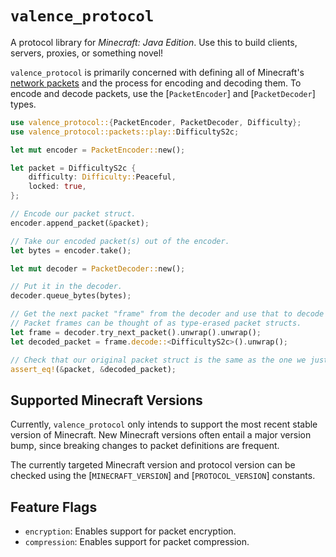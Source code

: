 # `valence_protocol`

A protocol library for _Minecraft: Java Edition_. Use this to build clients, servers, proxies, or something novel!

`valence_protocol` is primarily concerned with defining all of Minecraft's [network packets](packets) and the process for encoding and decoding them. To encode and decode packets, use the [`PacketEncoder`] and [`PacketDecoder`] types.

```rust
use valence_protocol::{PacketEncoder, PacketDecoder, Difficulty};
use valence_protocol::packets::play::DifficultyS2c;

let mut encoder = PacketEncoder::new();

let packet = DifficultyS2c {
    difficulty: Difficulty::Peaceful,
    locked: true,
};

// Encode our packet struct.
encoder.append_packet(&packet);

// Take our encoded packet(s) out of the encoder.
let bytes = encoder.take();

let mut decoder = PacketDecoder::new();

// Put it in the decoder.
decoder.queue_bytes(bytes);

// Get the next packet "frame" from the decoder and use that to decode the body of the packet.
// Packet frames can be thought of as type-erased packet structs.
let frame = decoder.try_next_packet().unwrap().unwrap();
let decoded_packet = frame.decode::<DifficultyS2c>().unwrap();

// Check that our original packet struct is the same as the one we just decoded.
assert_eq!(&packet, &decoded_packet);
```

## Supported Minecraft Versions

Currently, `valence_protocol` only intends to support the most recent stable version of Minecraft. New Minecraft versions often entail a major version bump, since breaking changes to packet definitions are frequent.

The currently targeted Minecraft version and protocol version can be checked using the [`MINECRAFT_VERSION`] and [`PROTOCOL_VERSION`] constants.

## Feature Flags

- `encryption`: Enables support for packet encryption.
- `compression`: Enables support for packet compression.

